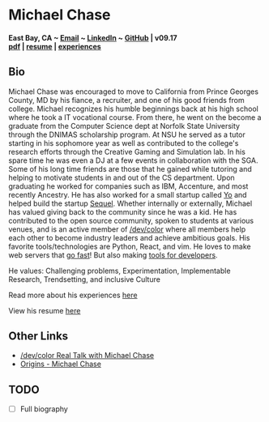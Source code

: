# Michael Chase
#### East Bay, CA ~ [Email](mailto:mrmchase08+github@gmail.com) ~ [LinkedIn](https://www.linkedin.com/in/mikechase01/) ~ [GitHub](https://github.com/reallistic) | v09.17<br/>[pdf](bio.pdf) | [resume](resume.md) | [experiences](experiences.md)

## Bio
Michael Chase was encouraged to move to California from Prince Georges County, MD by his fiance, a recruiter, and one of his good friends from college.
Michael recognizes his humble beginnings back at his high school where he took a IT vocational course.
From there, he went on the become a graduate from the Computer Science dept at Norfolk State University through the DNIMAS scholarship program.
At NSU he served as a tutor starting in his sophomore year as well as contributed to the college's research efforts through the Creative Gaming and Simulation lab.
In his spare time he was even a DJ at a few events in collaboration with the SGA.
Some of his long time friends are those that he gained while tutoring and helping to motivate students in and out of the CS department.
Upon graduating he worked for companies such as IBM, Accenture, and most recently Ancestry.
He has also worked for a small startup called [Yo](https://www.justyo.co) and helped build the startup [Sequel](https://sequel.me).
Whether internally or externally, Michael has valued giving back to the community since he was a kid.
He has contributed to the open source community, spoken to students at various venues, and is an active member of [/dev/color](https://www.devcolor.org/) where all members help each other to become industry leaders and achieve ambitious goals.
His favorite tools/technologies are Python, React, and vim.
He loves to make web servers that [go fast](https://medium.freecodecamp.org/million-requests-per-second-with-python-95c137af319)!
But also making [tools for developers](https://reallistic.github.io/staceflow/).

He values: Challenging problems, Experimentation, Implementable Research, Trendsetting, and inclusive Culture

Read more about his experiences [here](experiences.md)

View his resume [here](resume.md)

## Other Links
- [/dev/color Real Talk with Michael Chase](https://blog.devcolor.org/real-talk-with-michael-chase-39c68e6743b8)
- [Origins - Michael Chase](http://our-origins.com/post/162445314879/michael-chase-senior-software-engineer-at)

## TODO
- [ ] Full biography
